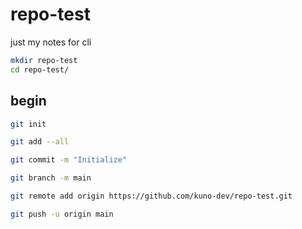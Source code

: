 # repo-test
just my notes for cli

```sh
mkdir repo-test
cd repo-test/
```

## begin

```sh
git init
```

```sh
git add --all
```

```sh
git commit -m "Initialize"
```

```sh
git branch -m main
```

```sh
git remote add origin https://github.com/kuno-dev/repo-test.git
```

```sh
git push -u origin main
```
